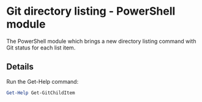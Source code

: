 # Git directory listing - PowerShell module

The PowerShell module which brings a new directory listing command with Git status for each list item.

## Details

Run the Get-Help command:
```powershell
Get-Help Get-GitChildItem
```
